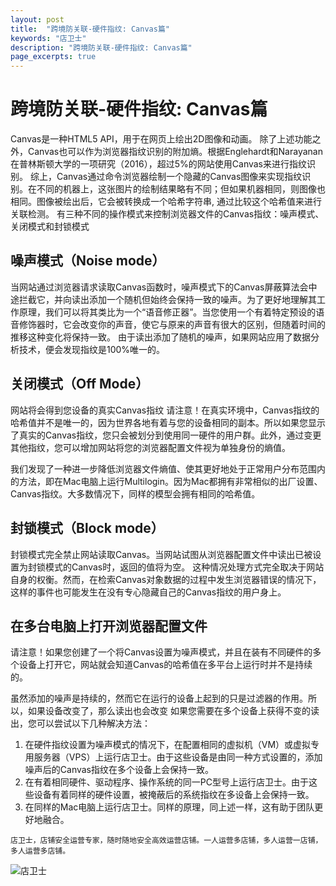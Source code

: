 ```yaml
---
layout: post
title:  "跨境防关联-硬件指纹: Canvas篇"
keywords: "店卫士"
description: "跨境防关联-硬件指纹: Canvas篇" 
page_excerpts: true
---
```

# 跨境防关联-硬件指纹: Canvas篇
Canvas是一种HTML5 API，用于在网页上绘出2D图像和动画。
除了上述功能之外，Canvas也可以作为浏览器指纹识别的附加熵。根据Englehardt和Narayanan在普林斯顿大学的一项研究（2016），超过5%的网站使用Canvas来进行指纹识别。
综上，Canvas通过命令浏览器绘制一个隐藏的Canvas图像来实现指纹识别。在不同的机器上，这张图片的绘制结果略有不同；但如果机器相同，则图像也相同。图像被绘出后，它会被转换成一个哈希字符串, 通过比较这个哈希值来进行关联检测。
有三种不同的操作模式来控制浏览器文件的Canvas指纹：噪声模式、关闭模式和封锁模式
## 噪声模式（Noise mode）
当网站通过浏览器请求读取Canvas函数时，噪声模式下的Canvas屏蔽算法会中途拦截它，并向读出添加一个随机但始终会保持一致的噪声。为了更好地理解其工作原理，我们可以将其类比为一个“语音修正器”。当您使用一个有着特定预设的语音修饰器时，它会改变你的声音，使它与原来的声音有很大的区别，但随着时间的推移这种变化将保持一致。
由于读出添加了随机的噪声，如果网站应用了数据分析技术，便会发现指纹是100%唯一的。
## 关闭模式（Off Mode）
网站将会得到您设备的真实Canvas指纹
请注意！在真实环境中，Canvas指纹的哈希值并不是唯一的，因为世界各地有着与您的设备相同的副本。所以如果您显示了真实的Canvas指纹，您只会被划分到使用同一硬件的用户群。此外，通过变更其他指纹，您可以增加网站将您的浏览器配置文件视为单独身份的熵值。

我们发现了一种进一步降低浏览器文件熵值、使其更好地处于正常用户分布范围内的方法，即在Mac电脑上运行Multilogin。因为Mac都拥有非常相似的出厂设置、Canvas指纹。大多数情况下，同样的模型会拥有相同的哈希值。
## 封锁模式（Block mode）

封锁模式完全禁止网站读取Canvas。当网站试图从浏览器配置文件中读出已被设置为封锁模式的Canvas时，返回的值将为空。
这种情况处理方式完全取决于网站自身的权衡。然而，在检索Canvas对象数据的过程中发生浏览器错误的情况下，这样的事件也可能发生在没有专心隐藏自己的Canvas指纹的用户身上。
## 在多台电脑上打开浏览器配置文件
请注意！如果您创建了一个将Canvas设置为噪声模式，并且在装有不同硬件的多个设备上打开它，网站就会知道Canvas的哈希值在多平台上运行时并不是持续的。

虽然添加的噪声是持续的，然而它在运行的设备上起到的只是过滤器的作用。所以，如果设备改变了，那么读出也会改变
如果您需要在多个设备上获得不变的读出，您可以尝试以下几种解决方法：
1. 在硬件指纹设置为噪声模式的情况下，在配置相同的虚拟机（VM）或虚拟专用服务器（VPS）上运行店卫士。由于这些设备是由同一种方式设置的，添加噪声后的Canvas指纹在多个设备上会保持一致。
2. 在有着相同硬件、驱动程序、操作系统的同一PC型号上运行店卫士。由于这些设备有着同样的硬件设置，被掩蔽后的系统指纹在多设备上会保持一致。
3. 在同样的Mac电脑上运行店卫士。同样的原理，同上述一样，这有助于团队更好地融合。

```
店卫士，店铺安全运营专家，随时随地安全高效运营店铺。一人运营多店铺，多人运营一店铺，多人运营多店铺。
```

![店卫士]({{site.baseurl}}/assets/banner.png)
